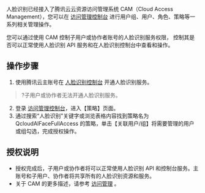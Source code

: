 ﻿
 人脸识别已经接入了腾讯云云资源访问管理系统 CAM（Cloud Access Management），您可以在 [访问管理控制台](https://console.cloud.tencent.com/cam/overview) 进行用户组、用户、角色、策略等一系列相关管理操作。

您可以通过使用 CAM 控制子用户或协作者账号的人脸识别服务权限， 控制其是否可以正常使用人脸识别 API 服务和在人脸识别控制台中查看和操作。

## 操作步骤
1. 使用腾讯云主账号在 [人脸识别控制台](https://console.cloud.tencent.com/aiface) 开通人脸识别服务。
>?子用户或协作者无法开通人脸识别服务。
2. 登录 [访问管理控制台](https://console.cloud.tencent.com/cam/overview)，进入【策略】页面。
3. 通过搜索“人脸识别”关键字或浏览表格内容找到策略名为 QcloudAIFaceFullAccess 的策略，单击【关联用户/组】将需要管理的用户或组勾选，完成授权操作。


## 授权说明

- 授权完成后，子用户或协作者将可以正常使用人脸识别 API 和控制台服务。主账号和子用户、协作者将共享所有的人脸识别资源和服务。
- 关于 CAM 的更多描述，请参考 [访问管理](https://cloud.tencent.com/document/product/598/10583) 。




